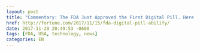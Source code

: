 ```yaml
---
layout: post
title: "Commentary: The FDA Just Approved the First Digital Pill. Here’s How It Could Backfire"
href: http://fortune.com/2017/11/15/fda-digital-pill-abilify/
date: 2017-11-20 20:49:53 -0600
tags: [FDA, USA, technology, news]
categories: EN
---
```

